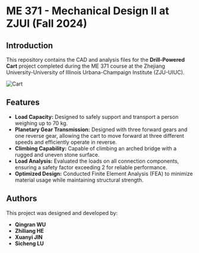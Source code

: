 # ME 371 - Mechanical Design II at ZJUI (Fall 2024)

## Introduction
This repository contains the CAD and analysis files for the **Drill-Powered Cart** project completed during the ME 371 course at the Zhejiang University-University of Illinois Urbana-Champaign Institute (ZJU-UIUC).

![Cart](./Cart.png)

## Features
- **Load Capacity:** Designed to safely support and transport a person weighing up to 70 kg.
- **Planetary Gear Transmission:** Designed with three forward gears and one reverse gear, allowing the cart to move forward at three different speeds and efficiently operate in reverse.
- **Climbing Capability:** Capable of climbing an arched bridge with a rugged and uneven stone surface.
- **Load Analysis:** Evaluated the loads on all connection components, ensuring a safety factor exceeding 2 for reliable performance.
- **Optimized Design:** Conducted Finite Element Analysis (FEA) to minimize material usage while maintaining structural strength.

## Authors
This project was designed and developed by:
- **Qingran WU**
- **Zhiliang HE**
- **Xuanyi JIN**
- **Sicheng LU**
